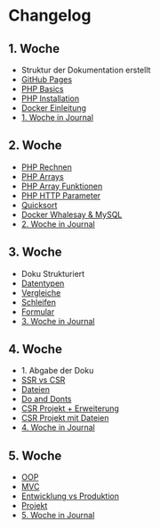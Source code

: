 # Changelog

## 1. Woche

-   Struktur der Dokumentation erstellt
-   [GitHub Pages](Appendix/GitHubPages/Einrichten.md)
-   [PHP Basics](PHP/Basics.md)
-   [PHP Installation](PHP/Installation.md)
-   [Docker Einleitung](Docker/Start.md)
-   [1. Woche in Journal](Reflexion/001_Woche.md)

## 2. Woche

-   [PHP Rechnen](PHP/Aufgaben/Rechnen.md)
-   [PHP Arrays](PHP/Aufgaben/Arrays.md)
-   [PHP Array Funktionen](PHP/Appendix/ArrayFunktionen.md)
-   [PHP HTTP Parameter](PHP/Aufgaben/HTTP-Parameter.md)
-   [Quicksort](PHP/Appendix/Sortieren.md#quicksort)
-   [Docker Whalesay & MySQL](Docker/Aufgaben.md)
-   [2. Woche in Journal](Reflexion/002_Woche.md)

## 3. Woche

-   Doku Strukturiert
-   [Datentypen](PHP/Appendix/Datentypen.md)
-   [Vergleiche](PHP/Aufgaben/Vergleiche.md)
-   [Schleifen](PHP/Aufgaben/Schleifen.md)
-   [Formular](PHP/Aufgaben/Formular.md)
-   [3. Woche in Journal](Reflexion/003_Woche.md)

## 4. Woche

-   1\. Abgabe der Doku
-   [SSR vs CSR](Appendix/Rendering/Rendering.md)
-   [Dateien](PHP/Aufgaben/Dateien.md)
-   [Do and Donts](PHP/Appendix/DosAndDonts.md)
-   [CSR Projekt + Erweiterung](Appendix/Rendering/Rendering.md#beispielprojekt)
-   [CSR Projekt mit Dateien](Appendix/Rendering/Rendering.md#beispielprojekt)
-   [4. Woche in Journal](Reflexion/004_Woche.md)

## 5. Woche

-   [OOP](PHP/OOP.md)
-   [MVC](Appendix/DesignPatterns/MVC.md)
-   [Entwicklung vs Produktion](PHP/Installation.md)
-   [Projekt](https://github.com/bztfinformatik/lernportfolio-21r8390-php/tree/main/docker/Aufgaben/004_MVC-Example)
-   [5. Woche in Journal](Reflexion/005_Woche.md)
